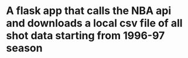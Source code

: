 # A flask app that calls the NBA api and downloads a local csv file of all shot data starting from 1996-97 season
